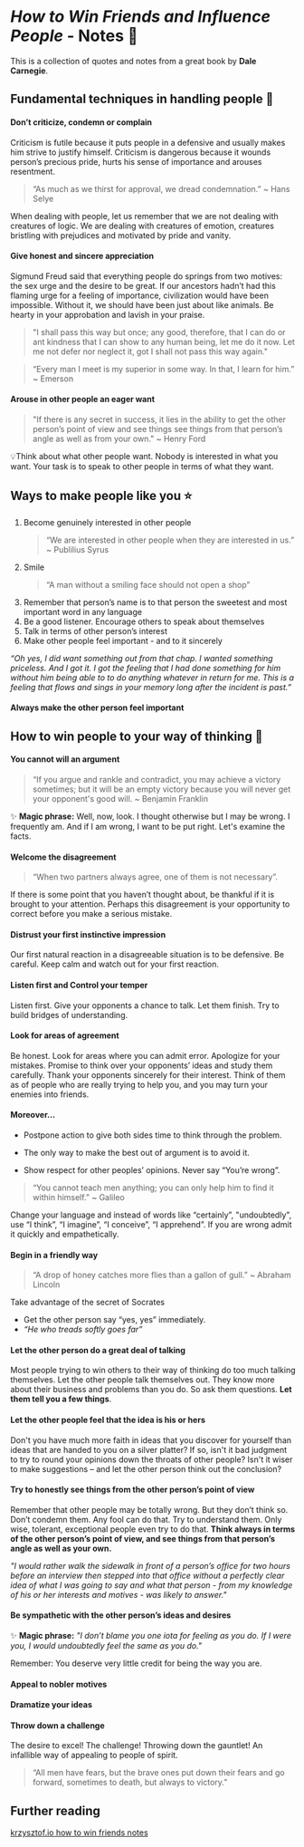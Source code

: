 # _How to Win Friends and Influence People_ - Notes 📝

This is a collection of quotes and notes from a great book by **Dale Carnegie**.

## Fundamental techniques in handling people 🤝

#### Don’t criticize, condemn or complain

Criticism is futile because it puts people in a defensive and usually makes him strive to justify
himself. Criticism is dangerous because it wounds person’s precious pride, hurts his sense of
importance and arouses resentment.

> “As much as we thirst for approval, we dread condemnation.” ~ Hans Selye

When dealing with people, let us remember that we are not dealing with creatures of logic. We are
dealing with creatures of emotion, creatures bristling with prejudices and motivated by pride and
vanity.

#### Give honest and sincere appreciation

Sigmund Freud said that everything people do springs from two motives: the sex urge and the desire
to be great. If our ancestors hadn’t had this flaming urge for a feeling of importance, civilization
would have been impossible. Without it, we should have been just about like animals. Be hearty in
your approbation and lavish in your praise.

> "I shall pass this way but once; any good, therefore, that I can do or ant kindness that I can
> show to any human being, let me do it now. Let me not defer nor neglect it, got I shall not pass
> this way again."

> “Every man I meet is my superior in some way. In that, I learn for him.” ~ Emerson

#### Arouse in other people an eager want

> "If there is any secret in success, it lies in the ability to get the other person’s point of view
> and see things see things from that person’s angle as well as from your own." ~ Henry Ford

💡Think about what other people want. Nobody is interested in what you want. Your task is to speak
to other people in terms of what they want.

## Ways to make people like you ⭐️

1. Become genuinely interested in other people
   > “We are interested in other people when they are interested in us.” ~ Publilius Syrus
2. Smile
   > “A man without a smiling face should not open a shop”
3. Remember that person’s name is to that person the sweetest and most important word in any
   language
4. Be a good listener. Encourage others to speak about themselves
5. Talk in terms of other person’s interest
6. Make other people feel important - and to it sincerely

_“Oh yes, I did want something out from that chap. I wanted something priceless. And I got it. I got
the feeling that I had done something for him without him being able to to do anything whatever in
return for me. This is a feeling that flows and sings in your memory long after the incident is
past.”_

#### Always make the other person feel important

## How to win people to your way of thinking 🤔

#### You cannot will an argument

> “If you argue and rankle and contradict, you may achieve a victory sometimes; but it will be an
> empty victory because you will never get your opponent's good will. ~ Benjamin Franklin

✨ **Magic phrase:** Well, now, look. I thought otherwise but I may be wrong. I frequently am. And
if I am wrong, I want to be put right. Let's examine the facts.

#### Welcome the disagreement

> “When two partners always agree, one of them is not necessary”.

If there is some point that you haven’t thought about, be thankful if it is brought to your
attention. Perhaps this disagreement is your opportunity to correct before you make a serious
mistake.

#### Distrust your first instinctive impression

Our first natural reaction in a disagreeable situation is to be defensive. Be careful. Keep calm and
watch out for your first reaction.

#### Listen first and Control your temper

Listen first. Give your opponents a chance to talk. Let them finish. Try to build bridges of
understanding.

#### Look for areas of agreement

Be honest. Look for areas where you can admit error. Apologize for your mistakes. Promise to think
over your opponents’ ideas and study them carefully. Thank your opponents sincerely for their
interest. Think of them as of people who are really trying to help you, and you may turn your
enemies into friends.

#### Moreover...

- Postpone action to give both sides time to think through the problem.

- The only way to make the best out of argument is to avoid it.

- Show respect for other peoples’ opinions. Never say “You’re wrong”.

> “You cannot teach men anything; you can only help him to find it within himself.” ~ Galileo

Change your language and instead of words like “certainly”, "undoubtedly", use “I think”, “I
imagine”, “I conceive”, “I apprehend”. If you are wrong admit it quickly and empathetically.

#### Begin in a friendly way

> “A drop of honey catches more flies than a gallon of gull.” ~ Abraham Lincoln

Take advantage of the secret of Socrates

- Get the other person say “yes, yes” immediately.
- _“He who treads softly goes far”_

#### Let the other person do a great deal of talking

Most people trying to win others to their way of thinking do too much talking themselves. Let the
other people talk themselves out. They know more about their business and problems than you do. So
ask them questions. **Let them tell you a few things**.

#### Let the other people feel that the idea is his or hers

Don't you have much more faith in ideas that you discover for yourself than ideas that are handed to
you on a silver platter? If so, isn't it bad judgment to try to round your opinions down the throats
of other people? Isn't it wiser to make suggestions – and let the other person think out the
conclusion?

#### Try to honestly see things from the other person’s point of view

Remember that other people may be totally wrong. But they don’t think so. Don’t condemn them. Any
fool can do that. Try to understand them. Only wise, tolerant, exceptional people even try to do
that. **Think always in terms of the other person’s point of view, and see things from that person’s
angle as well as your own.**

_"I would rather walk the sidewalk in front of a person’s office for two hours before an interview
then stepped into that office without a perfectly clear idea of what I was going to say and what
that person - from my knowledge of his or her interests and motives - was likely to answer."_

#### Be sympathetic with the other person’s ideas and desires

✨ **Magic phrase:** _"I don’t blame you one iota for feeling as you do. If I were you, I would
undoubtedly feel the same as you do."_

Remember: You deserve very little credit for being the way you are.

#### Appeal to nobler motives

#### Dramatize your ideas

#### Throw down a challenge

The desire to excel! The challenge! Throwing down the gauntlet! An infallible way of appealing to
people of spirit.

> “All men have fears, but the brave ones put down their fears and go forward, sometimes to death,
> but always to victory.”

## Further reading

[krzysztof.io how to win friends notes](https://krzysztof.io/how-to-win-friends-and-influence-people/)
